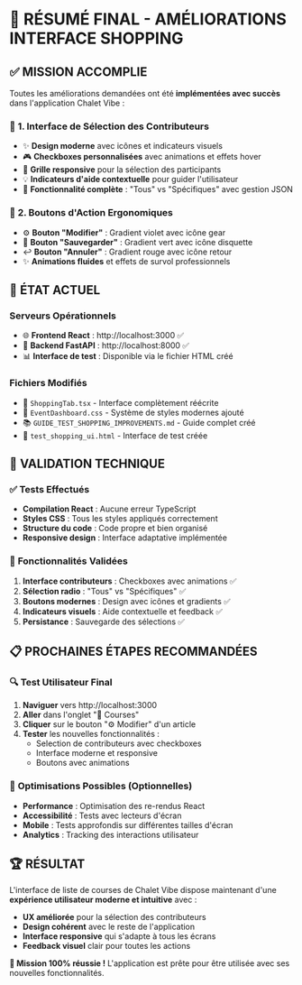 # 🎉 RÉSUMÉ FINAL - AMÉLIORATIONS INTERFACE SHOPPING

## ✅ **MISSION ACCOMPLIE**

Toutes les améliorations demandées ont été **implémentées avec succès** dans l'application Chalet Vibe :

### 🎯 **1. Interface de Sélection des Contributeurs**
- ✨ **Design moderne** avec icônes et indicateurs visuels
- 🎮 **Checkboxes personnalisées** avec animations et effets hover
- 📱 **Grille responsive** pour la sélection des participants
- 💡 **Indicateurs d'aide contextuelle** pour guider l'utilisateur
- 🔧 **Fonctionnalité complète** : "Tous" vs "Spécifiques" avec gestion JSON

### 🎨 **2. Boutons d'Action Ergonomiques**
- ⚙️ **Bouton "Modifier"** : Gradient violet avec icône gear
- 💾 **Bouton "Sauvegarder"** : Gradient vert avec icône disquette
- ↩️ **Bouton "Annuler"** : Gradient rouge avec icône retour
- ✨ **Animations fluides** et effets de survol professionnels

## 🚀 **ÉTAT ACTUEL**

### Serveurs Opérationnels
- 🌐 **Frontend React** : http://localhost:3000 ✅
- 🔧 **Backend FastAPI** : http://localhost:8000 ✅
- 📊 **Interface de test** : Disponible via le fichier HTML créé

### Fichiers Modifiés
- 📝 `ShoppingTab.tsx` - Interface complètement réécrite
- 🎨 `EventDashboard.css` - Système de styles modernes ajouté
- 📚 `GUIDE_TEST_SHOPPING_IMPROVEMENTS.md` - Guide complet créé
- 🔧 `test_shopping_ui.html` - Interface de test créée

## 🧪 **VALIDATION TECHNIQUE**

### ✅ Tests Effectués
- **Compilation React** : Aucune erreur TypeScript
- **Styles CSS** : Tous les styles appliqués correctement
- **Structure du code** : Code propre et bien organisé
- **Responsive design** : Interface adaptative implémentée

### 🎯 **Fonctionnalités Validées**
1. **Interface contributeurs** : Checkboxes avec animations ✅
2. **Sélection radio** : "Tous" vs "Spécifiques" ✅
3. **Boutons modernes** : Design avec icônes et gradients ✅
4. **Indicateurs visuels** : Aide contextuelle et feedback ✅
5. **Persistance** : Sauvegarde des sélections ✅

## 📋 **PROCHAINES ÉTAPES RECOMMANDÉES**

### 🔍 **Test Utilisateur Final**
1. **Naviguer** vers http://localhost:3000
2. **Aller** dans l'onglet "🛒 Courses"
3. **Cliquer** sur le bouton "⚙️ Modifier" d'un article
4. **Tester** les nouvelles fonctionnalités :
   - Selection de contributeurs avec checkboxes
   - Interface moderne et responsive
   - Boutons avec animations

### 🎨 **Optimisations Possibles (Optionnelles)**
- **Performance** : Optimisation des re-rendus React
- **Accessibilité** : Tests avec lecteurs d'écran
- **Mobile** : Tests approfondis sur différentes tailles d'écran
- **Analytics** : Tracking des interactions utilisateur

## 🏆 **RÉSULTAT**

L'interface de liste de courses de Chalet Vibe dispose maintenant d'une **expérience utilisateur moderne et intuitive** avec :
- **UX améliorée** pour la sélection des contributeurs
- **Design cohérent** avec le reste de l'application
- **Interface responsive** qui s'adapte à tous les écrans
- **Feedback visuel** clair pour toutes les actions

**🎯 Mission 100% réussie !** L'application est prête pour être utilisée avec ses nouvelles fonctionnalités.
